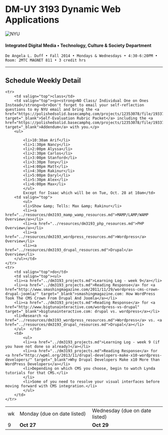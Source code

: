 # DM-UY 3193 Dynamic Web Applications

![NYU](http://ws2.polishedsolid.com/de/nyu_soe_logo.png)
#### Integrated Digital Media • Technology, Culture & Society Department

    De Angela L. Duff • Fall 2014 • Mondays & Wednesdays • 4:30-6:20PM • Room: 2MTC MAGNET 811 • 3 credit hrs

---

## Schedule Weekly Detail

<table>
<tr>
<td>wk</td>
<td>Monday (due on date listed)</td>
<td>Wednesday (due on date listed)</td>
</tr>
<!-- dates -->
    <tr>
        <td valign="top" width="4%">9</td>
        <td valign="top" width="48%"><strong>Oct 27</strong></td>
        <td valign="top" width="48%"><strong>Oct 29</strong></td>
    </tr>

    <tr>
        <td valign="top">class</td>
        <td valign="top"><p><strong>NO Class/ Individual One on Ones Instead</strong><br>Don't forget to email your self-reflection questions to my NYU email and bring the <a href="https://polishedsolid.basecamphq.com/projects/12353078/file/193376698/DM%203193%20DWA%20Midterm%20Self%20Reflection.pdf" target="_blank">Self-Evaluation Rubric Packet</a> including the <a href="https://polishedsolid.basecamphq.com/projects/12353078/file/193376700/DM%203193%20DWA%20Midterm%20Self%20Reflection%20ADDENDUM.pdf" target="_blank">Addendum</a> with you.</p>
        <ul> 
            
            <li>10:30am Arif</li> 
            <li>1:30pm Nancy</li>
            <li>2:00pm Alyssa</li>
            <li>2:30pm Carlos</li>
            <li>3:00pm Stanford</li>
            <li>3:30pm Tony</li>
            <li>4:00pm Matt</li>
            <li>4:30pm Rakinur</li>
            <li>5:00pm Daryl</li>
            <li>5:30pm Alex</li>
            <li>6:00pm Max</li>
            </ul>
            Except for Isaac which will be on Tue, Oct. 28 at 10am</td>
        <td valign="top">
            <ul>
            <li>Show &amp; Tells: Max &amp; Rakinur</li>
            <li><a href="../resources/dm3193_mamp_wamp_resources.md">MAMP/LAMP/WAMP Overview</a></li>
            <li><a href="../resources/dm3193_php_resources.md">PHP Overview</a></li>
            <li><a href="../resources/dm3193_wordpress_resources.md">Wordpress</a> Overview</li>
            <li><a href="../resources/dm3193_drupal_resources.md">Drupal</a> Overview</li>
        </ul></td>
    </tr>
    <tr>
        <td valign="top">do</td>
        <td valign="top"><ul>
        <li><a href="../dm3193_projects.md">Learning Log - week 9</a></li>
        <li><a href="../dm3193_projects.md">Reading Response</a> for <a href="http://www.smashingmagazine.com/2011/11/29/wordpress-cms-crown-drupal-joomla/" target="_blank">smashingmagazine.com: How WordPress Took The CMS Crown From Drupal And Joomla</a></li>
        <li><a href="../dm3193_projects.md">Reading Response</a> for <a href="http://www.bigtunainteractive.com/wordpress-vs-drupal" target="_blank">bigtunainteractive.com: drupal vs. wordpress</a></li>
        <li>Research <a href="../resources/dm3193_wordpress_resources.md">Wordpress</a> vs. <a href="../resources/dm3193_drupal_resources.md">Drupal</a></li>
        </ul>  </td>
        <td>
            <ul>
            <li><a href="../dm3193_projects.md">Learning Log - week 9 (if you have not done so already)</a></li>
            <li><a href="../dm3193_projects.md">Reading Response</a> for <a href="http://wpml.org/2013/11/drupal-developers-make-x10-wordpress-developers/" target="_blank">Why Drupal Developers Make x10 More than WordPress Developers</a></li>
            <li>Depending on which CMS you choose, begin to watch Lynda tutorials for that CMS.</li>
            </li>
            <li>Some of you need to resolve your visual interfaces before moving forward with CMS integration.</li>
            </ul>
        </td>
    </tr>

</table>